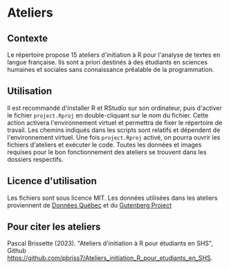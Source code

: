# Ateliers

## Contexte
Le répertoire propose 15 ateliers d'initiation à R pour l'analyse de textes en langue française. Ils sont a priori destinés à des étudiants en sciences humaines et sociales sans connaissance préalable de la programmation.

## Utilisation
Il est recommandé d'installer R et RStudio sur son ordinateur, puis d'activer le fichier `project.Rproj` en double-cliquant sur le nom du fichier. Cette action activera l'environnement virtuel et permettra de fixer le répertoire de travail. Les chemins indiqués dans les scripts sont relatifs et dépendent de l'environnement virtuel.
Une fois `project.Rproj` activé, on pourra ouvrir les fichiers d'ateliers et exécuter le code. Toutes les données et images requises pour le bon fonctionnement des ateliers se trouvent dans les dossiers respectifs.

## Licence d'utilisation
Les fichiers sont sous licence MIT. Les données utilisées dans les ateliers proviennent de [Données Québec](https://www.donneesquebec.ca/) et du [Gutenberg Project](https://www.gutenberg.org/)

## Pour citer les ateliers
Pascal Brissette (2023). "Ateliers d'initiation à R pour étudiants en SHS", Github <https://github.com/pbriss7/Ateliers_initiation_R_pour_etudiants_en_SHS>.
